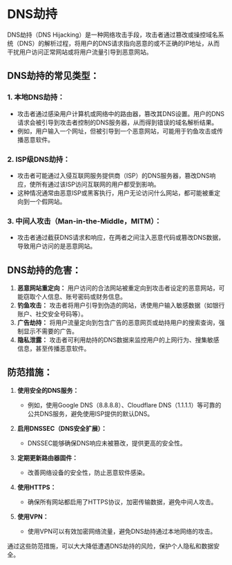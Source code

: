 # DNS劫持

DNS劫持（DNS Hijacking）是一种网络攻击手段，攻击者通过篡改或操控域名系统（DNS）的解析过程，将用户的DNS请求指向恶意的或不正确的IP地址，从而干扰用户访问正常网站或将用户流量引导到恶意网站。

<DocsAD/>

## DNS劫持的常见类型：

### 1. 本地DNS劫持：
- 攻击者通过感染用户计算机或网络中的路由器，篡改其DNS设置。用户的DNS请求会被引导到攻击者控制的DNS服务器，从而得到错误的域名解析结果。
- 例如，用户输入一个网址，但被引导到一个恶意网站，可能用于钓鱼攻击或传播恶意软件。

### 2. ISP级DNS劫持：
- 攻击者可能通过入侵互联网服务提供商（ISP）的DNS服务器，篡改DNS响应，使所有通过该ISP访问互联网的用户都受到影响。
- 这种情况通常由恶意ISP或黑客执行，用户无论访问什么网站，都可能被重定向到一个假网站。

### 3. 中间人攻击（Man-in-the-Middle，MITM）：
- 攻击者通过截获DNS请求和响应，在两者之间注入恶意代码或篡改DNS数据，导致用户访问的是恶意网站。

## DNS劫持的危害：

1. **恶意网站重定向：** 用户访问的合法网站被重定向到攻击者设定的恶意网站，可能窃取个人信息、账号密码或财务信息。
2. **钓鱼攻击：** 攻击者将用户引导到伪造的网站，诱使用户输入敏感数据（如银行账户、社交安全号码等）。
3. **广告劫持：** 将用户流量定向到包含广告的恶意网页或劫持用户的搜索查询，强制显示不需要的广告。
4. **隐私泄露：** 攻击者可利用劫持的DNS数据来监控用户的上网行为、搜集敏感信息，甚至传播恶意软件。

## 防范措施：

1. **使用安全的DNS服务：** 
   - 例如，使用Google DNS（8.8.8.8）、Cloudflare DNS（1.1.1.1）等可靠的公共DNS服务，避免使用ISP提供的默认DNS。
   
2. **启用DNSSEC（DNS安全扩展）：** 
   - DNSSEC能够确保DNS响应未被篡改，提供更高的安全性。
   
3. **定期更新路由器固件：** 
   - 改善网络设备的安全性，防止恶意软件感染。
   
4. **使用HTTPS：** 
   - 确保所有网站都启用了HTTPS协议，加密传输数据，避免中间人攻击。
   
5. **使用VPN：** 
   - 使用VPN可以有效加密网络流量，避免DNS劫持通过本地网络的攻击。

通过这些防范措施，可以大大降低遭遇DNS劫持的风险，保护个人隐私和数据安全。

